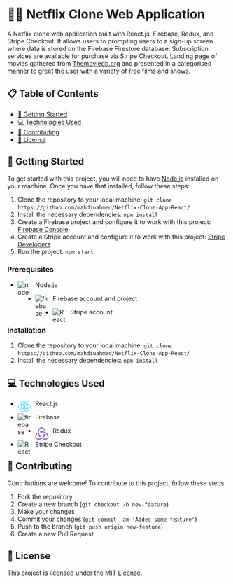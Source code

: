 # 🎥🍿 Netflix Clone Web Application

A Netflix clone web application built with React.js, Firebase, Redux, and Stripe Checkout. It allows users to prompting users to
a sign-up screen where data is stored on the Firebase Firestore
database. Subscription services are available for purchase via
Stripe Checkout. Landing page of movies gathered from
[Themoviedb.org](themoviedb.org/?language=en-GB) and presented in a categorised manner to greet
the user with a variety of free films and shows.

## 📋 Table of Contents

- [🚀 Getting Started](#getting-started)
- [💻 Technologies Used](#technologies-used)
- [🤝 Contributing](#contributing)
- [📜 License](#license)

## 🚀 Getting Started

To get started with this project, you will need to have [Node.js](https://nodejs.org) installed on your machine. Once you have that installed, follow these steps:

1. Clone the repository to your local machine: `git clone https://github.com/mahdiuahmed/Netflix-Clone-App-React/`
2. Install the necessary dependencies: `npm install`
3. Create a Firebase project and configure it to work with this project: [Firebase Console](https://firebase.google.com/?gclid=Cj0KCQiAxbefBhDfARIsAL4XLRprglGBsmdhN0WWbnOEsyLI_QhFRjzWG8eaNpIQdRhtGi3Q0wZG7FMaAvwCEALw_wcB&gclsrc=aw.ds)
4. Create a Stripe account and configure it to work with this project: [Stripe Developers](https://stripe.com/docs)
5. Run the project: `npm start`

### Prerequisites

- Node.js <img align="left" alt="node" width="30px" style="padding-right:10px;" src="https://cdn.jsdelivr.net/gh/devicons/devicon/icons/nodejs/nodejs-plain.svg" />

- Firebase account and project <img align="left" alt="firebase" width="30px" style="padding-right:10px;" src="https://cdn.jsdelivr.net/gh/devicons/devicon/icons/firebase/firebase-plain.svg" />

- Stripe account <img align="left" alt="React" width="30px" style="padding-right:10px;" src="https://www.svgrepo.com/show/354401/stripe.svg"/>

### Installation

1. Clone the repository to your local machine: `git clone https://github.com/mahdiuahmed/Netflix-Clone-App-React/`
2. Install the necessary dependencies: `npm install`

## 💻 Technologies Used
- React.js <img align="left" alt="React" width="30px" style="padding-right:10px;" src="https://github.com/devicons/devicon/blob/v2.15.1/icons/react/react-original.svg"/>

- Firebase <img align="left" alt="firebase" width="30px" style="padding-right:10px;" src="https://cdn.jsdelivr.net/gh/devicons/devicon/icons/firebase/firebase-plain.svg" />

- Redux <img align="left" alt="React" width="30px" style="padding-right:10px;" src="https://github.com/devicons/devicon/blob/master/icons/redux/redux-original.svg"/>

- Stripe Checkout <img align="left" alt="React" width="30px" style="padding-right:10px;" src="https://www.svgrepo.com/show/354401/stripe.svg"/>

## 🤝 Contributing

Contributions are welcome! To contribute to this project, follow these steps:

1. Fork the repository
2. Create a new branch (`git checkout -b new-feature`)
3. Make your changes
4. Commit your changes (`git commit -am 'Added some feature'`)
5. Push to the branch (`git push origin new-feature`)
6. Create a new Pull Request


## 📄 License

This project is licensed under the [MIT License](https://opensource.org/licenses/MIT).
